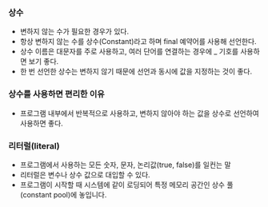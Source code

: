 ### 상수
- 변하지 않는 수가 필요한 경우가 있다. 
- 항상 변하지 않는 수를 상수(Constant)라고 하며 final 예약어를 사용해 선언한다.
- 상수 이름은 대문자를 주로 사용하고, 여러 단어를 연결하는 경우에 _ 기호를 사용하면 보기 좋다.
- 한 번 선언한 상수는 변하지 않기 때문에 선언과 동시에 값을 지정하는 것이 좋다.
### 상수를 사용하면 편리한 이유
- 프로그램 내부에서 반복적으로 사용하고, 변하지 않아야 하는 값을 상수로 선언하여 사용하면 좋다.
### 리터럴(literal)
- 프로그램에서 사용하는 모든 숫자, 문자, 논리값(true, false)를 일컨는 말
- 리터럴은 변수나 상수 값으로 대입할 수 있다.
-  프로그램이 시작할 때 시스템에 같이 로딩되어 특정 메모리 공간인 상수 풀(constant pool)에 놓입니다.